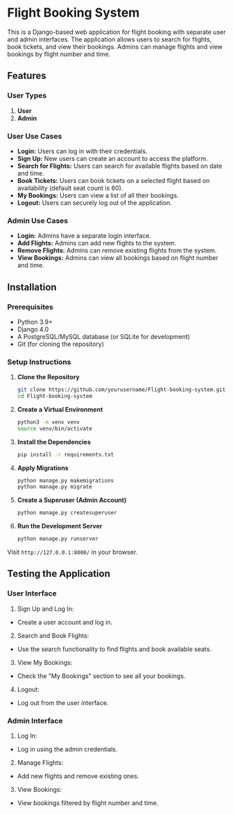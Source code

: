 # Flight Booking System

This is a Django-based web application for flight booking with separate user and admin interfaces. The application allows users to search for flights, book tickets, and view their bookings. Admins can manage flights and view bookings by flight number and time.

## Features

### User Types
1. **User**
2. **Admin**

### User Use Cases
- **Login:** Users can log in with their credentials.
- **Sign Up:** New users can create an account to access the platform.
- **Search for Flights:** Users can search for available flights based on date and time.
- **Book Tickets:** Users can book tickets on a selected flight based on availability (default seat count is 60).
- **My Bookings:** Users can view a list of all their bookings.
- **Logout:** Users can securely log out of the application.

### Admin Use Cases
- **Login:** Admins have a separate login interface.
- **Add Flights:** Admins can add new flights to the system.
- **Remove Flights:** Admins can remove existing flights from the system.
- **View Bookings:** Admins can view all bookings based on flight number and time.


## Installation

### Prerequisites

- Python 3.9+
- Django 4.0
- A PostgreSQL/MySQL database (or SQLite for development)
- Git (for cloning the repository)

### Setup Instructions

1. **Clone the Repository**
   ```bash
   git clone https://github.com/yourusername/Flight-booking-system.git
   cd Flight-booking-system
   ```
2. **Create a Virtual Environment**
   ```bash
   python3 -m venv venv
   source venv/bin/activate
   ```
3. **Install the Dependencies**
   ```bash
   pip install -r requirements.txt
   ```
4. **Apply Migrations**
   ```bash
   python manage.py makemigrations
   python manage.py migrate
   ```
5. **Create a Superuser (Admin Account)**
   ```bash
   python manage.py createsuperuser
   ```
6. **Run the Development Server**
   ```bash
   python manage.py runserver
   ```
Visit `http://127.0.0.1:8000/` in your browser.

## Testing the Application
### User Interface
1. Sign Up and Log In:
- Create a user account and log in.
2. Search and Book Flights:
- Use the search functionality to find flights and book available seats.
3. View My Bookings:
- Check the "My Bookings" section to see all your bookings.
4. Logout:
- Log out from the user interface.
### Admin Interface
1. Log In:
- Log in using the admin credentials.
2. Manage Flights:
- Add new flights and remove existing ones.
3. View Bookings:
- View bookings filtered by flight number and time.

